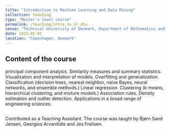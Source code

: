 ```yaml
---
title: "Introduction to Machine Learning and Data Mining"
collection: teaching
type: "Master's level course"
permalink: /teaching/intro_to_ml_dtu
venue: "Technical University of Denmark, Department of Mathematics and Computer Science"
date: 2023-02-01
location: "Copenhagen, Denmark"
---
```


## Content of the course
principal component analysis. Similarity measures and summary statistics. Visualization and interpretation of models. Overfitting and generalization. Classification (decision trees, nearest neighbor, naive Bayes, neural networks, and ensemble methods.) Linear regression. Clustering (k-means, hierarchical clustering, and mixture models.) Association rules. Density estimation and outlier detection. Applications in a broad range of engineering sciences.
## 
Contributed as a Teaching Assistant. The course was taught by Bjørn Sand Jensen, Georgios Arvanitidis and Jes Frellsen.